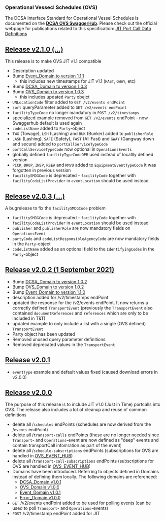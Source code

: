 ### Operational Vessecl Schedules (OVS)

The DCSA Interface Standard for Operational Vessel Schedules is documented on the [**DCSA OVS SwaggerHub**](https://app.swaggerhub.com/apis/dcsaorg/DCSA_OVS).
Please check out the official webpage for publications related to this specification:
[JIT Port Call Data Definitions](https://dcsa.org/standards/jit-port-call-data-definitions)

<a name="v210"></a>[Release v2.1.0 (...)](https://app.swaggerhub.com/apis/dcsaorg/DCSA_OVS/2.1.0)
---
This release is to make OVS JIT v1.1 compatible

- Description updated
- Bump [Event_Domain to version 1.1.1](https://github.com/dcsaorg/DCSA-OpenAPI/tree/master/domain/event#v111)
  - this includes new timestamps for JIT v1.1 (`FAST`, `GWAY`, etc)
- Bump [DCSA_Domain to version 1.0.3](https://github.com/dcsaorg/DCSA-OpenAPI/tree/master/domain/dcsa#v103)
- Bump [OVS_Domain to version 1.0.3](https://github.com/dcsaorg/DCSA-OpenAPI/tree/master/domain/ovs#v103)
  - this includes updated `Party` obejct
- `UNLocationCode` filter added to `GET /v2/events endPoint`
- `sort` queryParameter added to `GET /v2/events endPoint`
- `facilityTypeCode` no longer mandatory in `POST /v2/timestamps`
- specialized example removed from `GET /v2/events` endPoint - now Swaggerhub default is used again
- `codeListName` added to `Party`-object
- `TWG` (Towage), `LSH` (Lashing) and `BUK` (Bunker) added to `publisherRole`
- `LASH` (Lashing), `SAFE` (Safety), `FAST` (All Fast) and `GWAY` (Gangway down and secure) added to `portCallServiceTypeCode`
- `portCallServiceTypeCode` now optional in `OperationsEvents`
- globally defined `facilityTypeCodeOPR` used instead of locatlly defined version
- `PICK`, `DROP`, `INSP`, `RSEA` and `RMVD` added to `EquipmentEventTypeCode` it was forgotten in previous version
- `facilitySMDGCode` is deprecated - `facilityCode` together with `facilityCodeListProvider` in `eventLocation` should be used instead

<a name="v203"></a>[Release v2.0.3 (...)](https://app.swaggerhub.com/apis/dcsaorg/DCSA_OVS/2.0.3)
---
A bugrelease to fix the `facilitySMDGCode` problem

- `facilitySMDGCode` is deprecated - `facilityCode` together with `facilityCodeListProvider` in `eventLocation` should be used instead
- `publisher` and `publisherRole` are now mandatory fields on `OperationsEvent`
- `partyCode` and `codeListResponsibleAgencyCode` are now mandatory fields in the `Party`-object
- `codeListName` added as an optional field to the `IdentifyingCodes` in the `Party`-object

<a name="v202"></a>[Release v2.0.2 (1 September 2021)](https://app.swaggerhub.com/apis/dcsaorg/DCSA_OVS/2.0.2)
---

- Bump [DCSA_Domain to version 1.0.2](https://github.com/dcsaorg/DCSA-OpenAPI/tree/master/domain/dcsa#v102)
- Bump [OVS_Domain to version 1.0.2](https://github.com/dcsaorg/DCSA-OpenAPI/tree/master/domain/ovs#v102)
- Bump [Event_Domain to version 1.1.0](https://github.com/dcsaorg/DCSA-OpenAPI/tree/master/domain/event#v110)
- description added for /v2/timestamps endPoint
- updated the response for the /v2/events endPoint. It now returns a correctly defined `TransportEvent` (previously the `TransportEvent` also contained `documentReferences` and `references` which are only to be included in T&T)
- updated example to only include a list with a single (OVS defined) `TransportEvent`
- Party object has been updated
- Removed unused query parameter definitions
- Removed deprecated values in the `TransportEvent`

<a name="v201"></a>[Release v2.0.1](https://app.swaggerhub.com/apis/dcsaorg/DCSA_OVS/2.0.1)
---

- `eventType` example and default values fixed (caused download errors in v2.0.0)

<a name="v200"></a>[Release v2.0.0](https://app.swaggerhub.com/apis/dcsaorg/DCSA_OVS/2.0.0)
---
The purpose of this release is to include JIT v1.0 (Just in Time) portcalls into OVS. The release also includes a lot of cleanup and reuse of common definitions

- delete all /`schedules` endPoints (schedules are now derived from the /`events` endPoint)
- delete all /`transport-calls` endPoints (these are no longer needed since `Transport`- and `Operations`-event are now defined as "deep" events and contain transportCall infomration as part of the event)
- delete all /`schedule-subscriptions` endPoints (subscriptions for OVS are handled in [OVS_EVENT_HUB](https://app.swaggerhub.com/apis/dcsaorg/OVS_EVENT_HUB))
- delete all /`transport-call-subscriptions` endPoints (subscriptions for OVS are handled in [OVS_EVENT_HUB](https://app.swaggerhub.com/apis/dcsaorg/OVS_EVENT_HUB))
- Domains have been introduced. Referring to objects defined in Domains  instead of defining them locally. The following domains are referenced:
  - [DCSA_Domain v1.0.1](https://github.com/dcsaorg/DCSA-OpenAPI/tree/master/domain/dcsa#release-v101-02-august-2021)
  - [OVS_Domain v1.0.0](https://github.com/dcsaorg/DCSA-OpenAPI/tree/master/domain/ovs#initial-release-v100)
  - [Event_Domain v1.0.1](https://github.com/dcsaorg/DCSA-OpenAPI/tree/master/domain/event#release-v101-02-august-2021)
  - [Error_Domain v1.0.0](https://github.com/dcsaorg/DCSA-OpenAPI/tree/master/domain/error#release-v100-30-june-2021)
- `GET` /v2/events endPoint added to be used for polling events (can be used to poll `Transport`- and `Operations`-events)
- `POST` /v2/timestamp endPoint added for JIT
